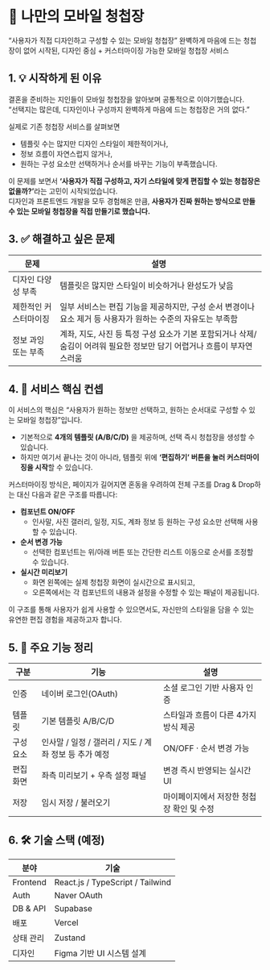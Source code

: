 # 📱 나만의 모바일 청첩장

“사용자가 직접 디자인하고 구성할 수 있는 모바일 청첩장”
완벽하게 마음에 드는 청첩장이 없어 시작된, 디자인 중심 + 커스터마이징 가능한 모바일 청첩장 서비스

## 1. 💡 시작하게 된 이유

결혼을 준비하는 지인들이 모바일 청첩장을 알아보며 공통적으로 이야기했습니다.  
“선택지는 많은데, 디자인이나 구성까지 완벽하게 마음에 드는 청첩장은 거의 없다.”

실제로 기존 청첩장 서비스를 살펴보면  
- 템플릿 수는 많지만 디자인 스타일이 제한적이거나,  
- 정보 흐름이 자연스럽지 않거나,  
- 원하는 구성 요소만 선택하거나 순서를 바꾸는 기능이 부족했습니다.

이 문제를 보면서 <b>‘사용자가 직접 구성하고, 자기 스타일에 맞게 편집할 수 있는 청첩장은 없을까?’</b>라는 고민이 시작되었습니다.  
디자인과 프론트엔드 개발을 모두 경험해온 만큼, <b>사용자가 진짜 원하는 방식으로 만들 수 있는 모바일 청첩장을 직접 만들기로 했습니다.</b>

## 3. ✅ 해결하고 싶은 문제
| 문제           | 설명                                        |
| ------------ | ----------------------------------------- |
| 디자인 다양성 부족   | 템플릿은 많지만 스타일이 비슷하거나 완성도가 낮음               |
| 제한적인 커스터마이징 | 일부 서비스는 편집 기능을 제공하지만, 구성 순서 변경이나 요소 제거 등 사용자가 원하는 수준의 자유도는 부족함        |
| 정보 과잉 또는 부족  | 계좌, 지도, 사진 등 특정 구성 요소가 기본 포함되거나 삭제/숨김이 어려워 필요한 정보만 담기 어렵거나 흐름이 부자연스러움          |

## 4. 🧩 서비스 핵심 컨셉

이 서비스의 핵심은 “사용자가 원하는 정보만 선택하고, 원하는 순서대로 구성할 수 있는 모바일 청첩장”입니다.

- 기본적으로 <b>4개의 템플릿 (A/B/C/D)</b> 을 제공하며, 선택 즉시 청첩장을 생성할 수 있습니다.  
- 하지만 여기서 끝나는 것이 아니라, 템플릿 위에 <b>‘편집하기’ 버튼을 눌러 커스터마이징을 시작</b>할 수 있습니다.

커스터마이징 방식은, 페이지가 길어지면 혼동을 우려하여 전체 구조를 Drag & Drop하는 대신 다음과 같은 구조를 따릅니다:

- <b>컴포넌트 ON/OFF</b>  
  - 인사말, 사진 갤러리, 일정, 지도, 계좌 정보 등 원하는 구성 요소만 선택해 사용할 수 있습니다.
- <b>순서 변경 가능</b>  
  - 선택한 컴포넌트는 위/아래 버튼 또는 간단한 리스트 이동으로 순서를 조정할 수 있습니다.
- <b>실시간 미리보기</b>  
  - 화면 왼쪽에는 실제 청첩장 화면이 실시간으로 표시되고,  
  - 오른쪽에서는 각 컴포넌트의 내용과 설정을 수정할 수 있는 패널이 제공됩니다.

이 구조를 통해 사용자가 쉽게 사용할 수 있으면서도, 자신만의 스타일을 담을 수 있는 유연한 편집 경험을 제공하고자 합니다.


## 5. 📌 주요 기능 정리
| 구분    | 기능                          | 설명                      |
| ----- | --------------------------- | ----------------------- |
| 인증    | 네이버 로그인(OAuth)              | 소셜 로그인 기반 사용자 인증        |
| 템플릿   | 기본 템플릿 A/B/C/D              | 스타일과 흐름이 다른 4가지 방식 제공   |
| 구성 요소 | 인사말 / 일정 / 갤러리 / 지도 / 계좌 정보 등 추가 예정 | ON/OFF · 순서 변경 가능       |
| 편집 화면 | 좌측 미리보기 + 우측 설정 패널          | 변경 즉시 반영되는 실시간 UI       |
| 저장    | 임시 저장 / 불러오기                | 마이페이지에서 저장한 청첩장 확인 및 수정 |


## 6. 🛠 기술 스택 (예정)
| 분야       | 기술                                                   |
| -------- | ---------------------------------------------------- |
| Frontend | React.js / TypeScript / Tailwind |
| Auth     | Naver OAuth                                |
| DB & API | Supabase                            |
| 배포       | Vercel                                               |
| 상태 관리    | Zustand                                     |
| 디자인      | Figma 기반 UI 시스템 설계                                   |
